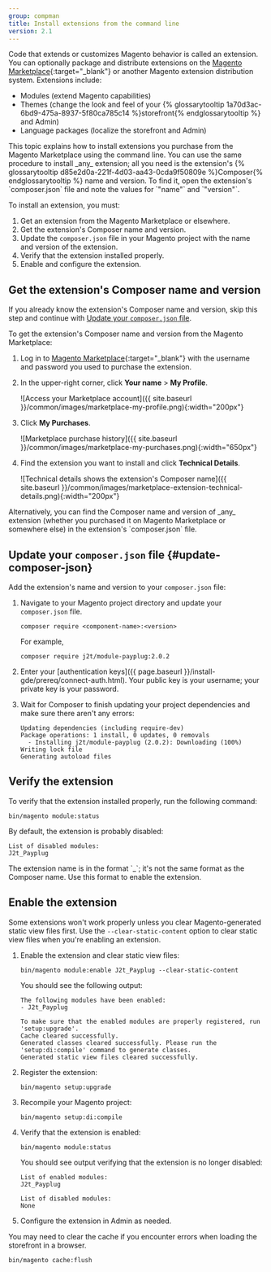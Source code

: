 ```yaml
---
group: compman
title: Install extensions from the command line
version: 2.1
---
```


Code that extends or customizes Magento behavior is called an extension. You can optionally package and distribute extensions on the [Magento Marketplace](https://marketplace.magento.com){:target="&#95;blank"} or another Magento extension distribution system. Extensions include:

-   Modules (extend Magento capabilities)
-   Themes (change the look and feel of your {% glossarytooltip 1a70d3ac-6bd9-475a-8937-5f80ca785c14 %}storefront{% endglossarytooltip %} and Admin)
-   Language packages (localize the storefront and Admin)

<div class="bs-callout bs-callout-tip" markdown="1">
This topic explains how to install extensions you purchase from the Magento Marketplace using the command line. You can use the same procedure to install _any_ extension; all you need is the extension's {% glossarytooltip d85e2d0a-221f-4d03-aa43-0cda9f50809e %}Composer{% endglossarytooltip %} name and version. To find it, open the extension's `composer.json` file and note the values for `"name"` and `"version"`.
</div>

To install an extension, you must:

1.  Get an extension from the Magento Marketplace or elsewhere.
2.  Get the extension's Composer name and version.
3.  Update the `composer.json` file in your Magento project with the name and version of the extension.
4.  Verify that the extension installed properly.
5.  Enable and configure the extension.

## Get the extension's Composer name and version

If you already know the extension's Composer name and version, skip this step and continue with [Update your `composer.json` file](#update-composer-json).

To get the extension's Composer name and version from the Magento Marketplace:

1.  Log in to [Magento Marketplace](https://marketplace.magento.com){:target="&#95;blank"} with the username and password you used to purchase the extension.

2.  In the upper-right corner, click **Your name** > **My Profile**.

	![Access your Marketplace account]({{ site.baseurl }}/common/images/marketplace-my-profile.png){:width="200px"}
3.  Click **My Purchases**.

	![Marketplace purchase history]({{ site.baseurl }}/common/images/marketplace-my-purchases.png){:width="650px"}
4.  Find the extension you want to install and click **Technical Details**.

	![Technical details shows the extension's Composer name]({{ site.baseurl }}/common/images/marketplace-extension-technical-details.png){:width="200px"}
<div class="bs-callout bs-callout-tip" markdown="1">
Alternatively, you can find the Composer name and version of _any_ extension (whether you purchased it on Magento Marketplace or somewhere else) in the extension's `composer.json` file.
</div>

## Update your `composer.json` file {#update-composer-json}

Add the extension's name and version to your `composer.json` file:

1.  Navigate to your Magento project directory and update your `composer.json` file.

		composer require <component-name>:<version>

	For example,

		composer require j2t/module-payplug:2.0.2

2.  Enter your [authentication keys]({{ page.baseurl }}/install-gde/prereq/connect-auth.html). Your public key is your username; your private key is your password.

3.  Wait for Composer to finish updating your project dependencies and make sure there aren't any errors:

		Updating dependencies (including require-dev)
		Package operations: 1 install, 0 updates, 0 removals
		  - Installing j2t/module-payplug (2.0.2): Downloading (100%)
		Writing lock file
		Generating autoload files

## Verify the extension

To verify that the extension installed properly, run the following command:

	bin/magento module:status

By default, the extension is probably disabled:

	List of disabled modules:
	J2t_Payplug

<div class="bs-callout bs-callout-info" id="info" markdown="1">
The extension name is in the format `<VendorName>_<ComponentName>`; it's not the same format as the Composer name. Use this format to enable the extension.
</div>

## Enable the extension

Some extensions won't work properly unless you clear Magento-generated static view files first. Use the `--clear-static-content` option to clear static view files when you're enabling an extension.

1.  Enable the extension and clear static view files:

		bin/magento module:enable J2t_Payplug --clear-static-content

    You should see the following output:

		The following modules have been enabled:
		- J2t_Payplug

		To make sure that the enabled modules are properly registered, run 'setup:upgrade'.
		Cache cleared successfully.
		Generated classes cleared successfully. Please run the 'setup:di:compile' command to generate classes.
		Generated static view files cleared successfully.

2.  Register the extension:

		bin/magento setup:upgrade

3.  Recompile your Magento project:

		bin/magento setup:di:compile

4.  Verify that the extension is enabled:

		bin/magento module:status

    You should see output verifying that the extension is no longer disabled:

		List of enabled modules:
		J2t_Payplug

		List of disabled modules:
		None

5.  Configure the extension in Admin as needed.

<div class="bs-callout bs-callout-tip" markdown="1">
You may need to clear the cache if you encounter errors when loading the storefront in a browser.

	bin/magento cache:flush
</div>
